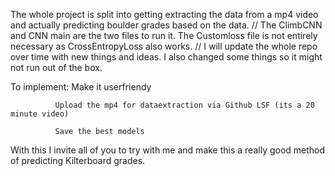 The whole project is split into getting extracting the data from a mp4 video and actually predicting boulder grades based on the data.
//
The ClimbCNN and CNN main are the two files to run it. The Customloss file is not entirely necessary as CrossEntropyLoss also works.
//
I will update the whole repo over time with new things and ideas. I also changed some things so it might not run out of the box.


To implement: Make it userfriendy

              Upload the mp4 for dataextraction via Github LSF (its a 20 minute video)
              
              Save the best models
              


With this I invite all of you to try with me and make this a really good method of predicting Kilterboard grades.
